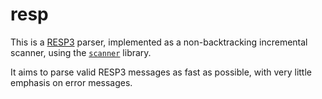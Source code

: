 # resp

This is a [RESP3](https://redis.io/docs/reference/protocol-spec/) parser,
implemented as a non-backtracking incremental scanner, using the
[`scanner`](https://hackage.haskell.org/package/scanner) library.

It aims to parse valid RESP3 messages as fast as possible, with
very little emphasis on error messages.
